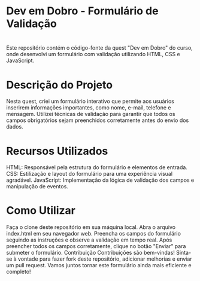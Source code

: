 <h1>Dev em Dobro - Formulário de Validação<h1></h1>
Este repositório contém o código-fonte da quest "Dev em Dobro" do curso, onde desenvolvi um formulário com validação utilizando HTML, CSS e JavaScript.
<h1>Descrição do Projeto</h1>
Nesta quest, criei um formulário interativo que permite aos usuários inserirem informações importantes, como nome, e-mail, telefone e mensagem. Utilizei técnicas de validação para garantir que todos os campos obrigatórios sejam preenchidos corretamente antes do envio dos dados.

<h1>Recursos Utilizados</h1>
HTML: Responsável pela estrutura do formulário e elementos de entrada.
CSS: Estilização e layout do formulário para uma experiência visual agradável.
JavaScript: Implementação da lógica de validação dos campos e manipulação de eventos.

<h1>Como Utilizar</h1>
Faça o clone deste repositório em sua máquina local.
Abra o arquivo index.html em seu navegador web.
Preencha os campos do formulário seguindo as instruções e observe a validação em tempo real.
Após preencher todos os campos corretamente, clique no botão "Enviar" para submeter o formulário.
Contribuição
Contribuições são bem-vindas! Sinta-se à vontade para fazer fork deste repositório, adicionar melhorias e enviar um pull request. Vamos juntos tornar este formulário ainda mais eficiente e completo!

